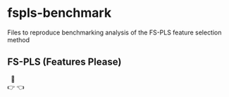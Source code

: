 # fspls-benchmark
Files to reproduce benchmarking analysis of the FS-PLS feature selection method


## FS-PLS (Features Please)

&nbsp;&nbsp;:pleading_face: <br>
:point_right:  :point_left:
